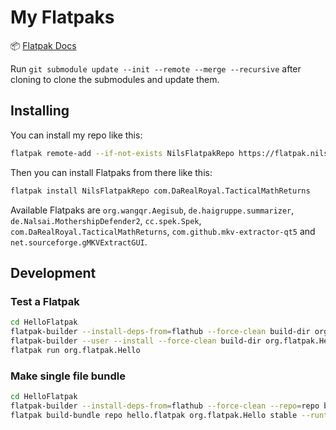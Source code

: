 # My Flatpaks

📦 [Flatpak Docs](https://docs.flatpak.org/)

Run `git submodule update --init --remote --merge --recursive` after cloning to clone the submodules and update them.

## Installing

You can install my repo like this:

```bash
flatpak remote-add --if-not-exists NilsFlatpakRepo https://flatpak.nils.moe/repo/NilsFlatpakRepo.flatpakrepo
```

Then you can install Flatpaks from there like this:

```bash
flatpak install NilsFlatpakRepo com.DaRealRoyal.TacticalMathReturns
```

Available Flatpaks are `org.wangqr.Aegisub`, `de.haigruppe.summarizer`, `de.Nalsai.MothershipDefender2`, `cc.spek.Spek`, `com.DaRealRoyal.TacticalMathReturns`, `com.github.mkv-extractor-qt5` and `net.sourceforge.gMKVExtractGUI`.

## Development

### Test a Flatpak

```bash
cd HelloFlatpak
flatpak-builder --install-deps-from=flathub --force-clean build-dir org.flatpak.Hello.yml
flatpak-builder --user --install --force-clean build-dir org.flatpak.Hello.yml
flatpak run org.flatpak.Hello
```

### Make single file bundle

```bash
cd HelloFlatpak
flatpak-builder --install-deps-from=flathub --force-clean --repo=repo build-dir org.flatpak.Hello.yml
flatpak build-bundle repo hello.flatpak org.flatpak.Hello stable --runtime-repo="https://flathub.org/repo/flathub.flatpakrepo"
```
